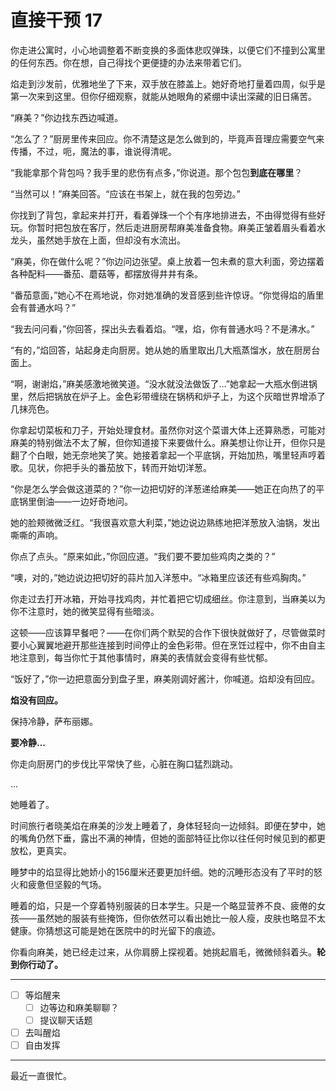 # 直接干预 17

你走进公寓时，小心地调整着不断变换的多面体悲叹弹珠，以便它们不撞到公寓里的任何东西。你在想，自己得找个更便捷的办法来带着它们。

焰走到沙发前，优雅地坐了下来，双手放在膝盖上。她好奇地打量着四周，似乎是第一次来到这里。但你仔细观察，就能从她眼角的紧绷中读出深藏的旧日痛苦。

“麻美？”你边找东西边喊道。

“怎么了？”厨房里传来回应。你不清楚这是怎么做到的，毕竟声音理应需要空气来传播，不过，呃，魔法的事，谁说得清呢。

“我能拿那个背包吗？我手里的悲伤有点多，”你说道。那个包包**到底在哪里**？

“当然可以！”麻美回答。“应该在书架上，就在我的包旁边。”

你找到了背包，拿起来并打开，看着弹珠一个个有序地排进去，不由得觉得有些好玩。你暂时把包放在客厅，然后走进厨房帮麻美准备食物。麻美正皱着眉头看着水龙头，虽然她手放在上面，但却没有水流出。

“麻美，你在做什么呢？”你边问边张望。桌上放着一包未煮的意大利面，旁边摆着各种配料——番茄、蘑菇等，都摆放得井井有条。

“番茄意面，”她心不在焉地说，你对她准确的发音感到些许惊讶。“你觉得焰的盾里会有普通水吗？”

“我去问问看，”你回答，探出头去看着焰。“嘿，焰，你有普通水吗？不是沸水。”

“有的，”焰回答，站起身走向厨房。她从她的盾里取出几大瓶蒸馏水，放在厨房台面上。

“啊，谢谢焰，”麻美感激地微笑道。“没水就没法做饭了...”她拿起一大瓶水倒进锅里，然后把锅放在炉子上。金色彩带缠绕在锅柄和炉子上，为这个灰暗世界增添了几抹亮色。

你拿起切菜板和刀子，开始处理食材。虽然你对这个菜谱大体上还算熟悉，可能对麻美的特别做法不太了解，但你知道接下来要做什么。麻美想让你让开，但你只是翻了个白眼，她无奈地笑了笑。她接着拿起一个平底锅，开始加热，嘴里轻声哼着歌。见状，你把手头的番茄放下，转而开始切洋葱。

“你是怎么学会做这道菜的？”你一边把切好的洋葱递给麻美——她正在向热了的平底锅里倒油——一边好奇地问。

她的脸颊微微泛红。“我很喜欢意大利菜，”她边说边熟练地把洋葱放入油锅，发出嘶嘶的声响。

你点了点头。“原来如此，”你回应道。“我们要不要加些鸡肉之类的？”

“噢，对的，”她边说边把切好的蒜片加入洋葱中。“冰箱里应该还有些鸡胸肉。”

你走过去打开冰箱，开始寻找鸡肉，并忙着把它切成细丝。你注意到，当麻美以为你不注意时，她的微笑显得有些暗淡。

这顿——应该算早餐吧？——在你们两个默契的合作下很快就做好了，尽管做菜时要小心翼翼地避开那些连接到时间停止的金色彩带。但在烹饪过程中，你不由自主地注意到，每当你忙于其他事情时，麻美的表情就会变得有些忧郁。

“饭好了，”你一边把意面分到盘子里，麻美刚调好酱汁，你喊道。焰却没有回应。

**焰没有回应。**

保持冷静，萨布丽娜。

**要冷静...**

你走向厨房门的步伐比平常快了些，心脏在胸口猛烈跳动。

...

她睡着了。

时间旅行者晓美焰在麻美的沙发上睡着了，身体轻轻向一边倾斜。即便在梦中，她的嘴角仍然下垂，露出不满的神情，但她的面部特征比你以往任何时候见到的都更放松，更真实。

睡梦中的焰显得比她娇小的156厘米还要更加纤细。她的沉睡形态没有了平时的怒火和疲惫但坚毅的气场。

睡着的焰，只是一个穿着特别服装的日本学生。只是一个略显营养不良、疲倦的女孩——虽然她的服装有些掩饰，但你依然可以看出她比一般人瘦，皮肤也略显不太健康。你猜想这可能是她在医院中的时光留下的痕迹。

你看向麻美，她已经走过来，从你肩膀上探视着。她挑起眉毛，微微倾斜着头。**轮到你行动了。**

---

- [ ] 等焰醒来
  - [ ] 边等边和麻美聊聊？
  - [ ] 提议聊天话题
- [ ] 去叫醒焰
- [ ] 自由发挥

---

最近一直很忙。
